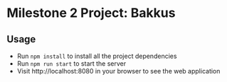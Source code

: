 # Milestone 2 Project: Bakkus

## Usage

* Run  `npm install` to install all the project dependencies
* Run `npm run start` to start the server
* Visit http://localhost:8080 in your browser to see the web application
